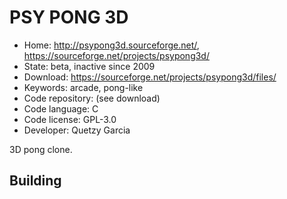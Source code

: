 # PSY PONG 3D

- Home: http://psypong3d.sourceforge.net/, https://sourceforge.net/projects/psypong3d/
- State: beta, inactive since 2009
- Download: https://sourceforge.net/projects/psypong3d/files/
- Keywords: arcade, pong-like
- Code repository: (see download)
- Code language: C
- Code license: GPL-3.0
- Developer: Quetzy Garcia

3D pong clone.

## Building
